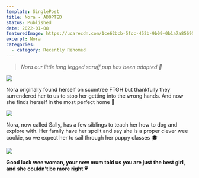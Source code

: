 ```yaml
---
template: SinglePost
title: Nora - ADOPTED
status: Published
date: 2022-01-08
featuredImage: https://ucarecdn.com/1ce62bcb-5fcc-452b-9b09-0b1a7a856955/-/crop/718x505/0,157/-/preview/
excerpt: Nora
categories:
  - category: Recently Rehomed
---
```

> *Nora our little long legged scruff pup has been adopted 🤗*

![](https://ucarecdn.com/445d4c36-27ff-4527-b1fc-1d748879a1e1/)

Nora originally found herself on scumtree FTGH but thankfully they surrendered her to us to stop her getting into the wrong hands. And now she finds herself in the most perfect home 🏡

![](https://ucarecdn.com/65792b94-d9ce-47d4-bf66-fbe0191199b2/)


Nora, now called Sally, has a few siblings to teach her how to dog and explore with. Her family have her spoilt and say she is a proper clever wee cookie, so we expect her to sail through her puppy classes 🎓

![](https://ucarecdn.com/27eb2ec4-d6b1-43d9-a469-caef2318bc01/)


**Good luck wee woman, your new mum told us you are just the best girl, and she couldn’t be more right 💗**